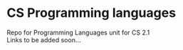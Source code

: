 # CS Programming languages
Repo for Programming Languages unit for CS 2.1<br>
Links to be added soon...<br>
